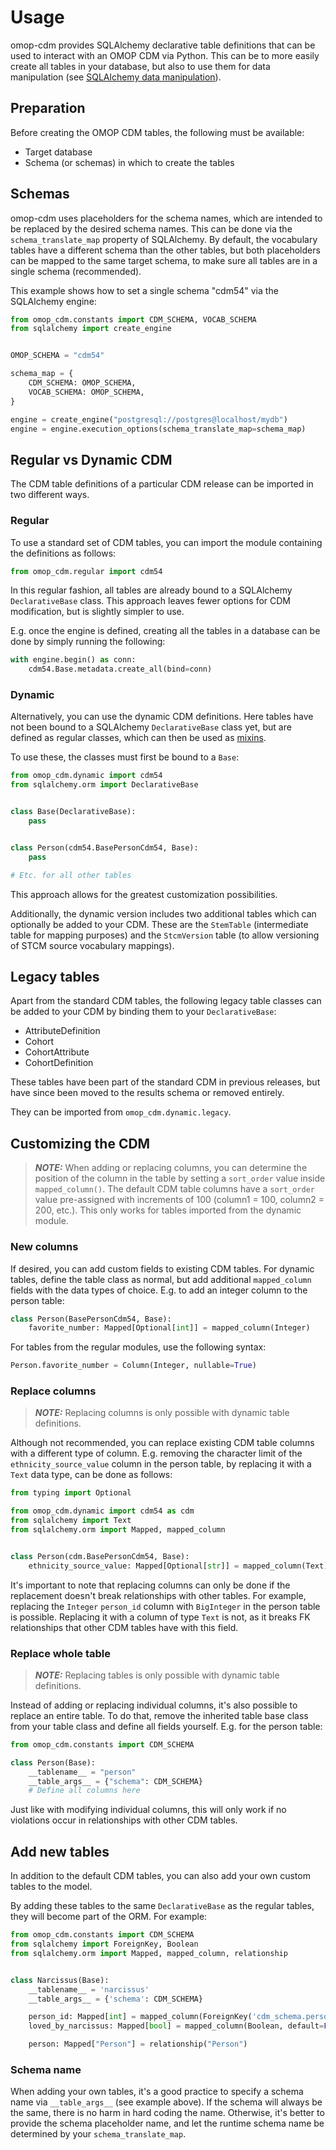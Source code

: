 # Usage

omop-cdm provides SQLAlchemy declarative table definitions that can be used
to interact with an OMOP CDM via Python. This can be to more easily create all tables in
your database, but also to use them for data manipulation
(see [SQLAlchemy data manipulation](https://docs.sqlalchemy.org/en/20/tutorial/orm_data_manipulation.html)).

## Preparation

Before creating the OMOP CDM tables, the following must be available:

- Target database
- Schema (or schemas) in which to create the tables

## Schemas

omop-cdm uses placeholders for the schema names, which are intended to be
replaced by the desired schema names. This can be done via the `schema_translate_map`
property of SQLAlchemy. By default, the vocabulary tables have a different schema
than the other tables, but both placeholders can be mapped to the same target
schema, to make sure all tables are in a single schema (recommended).

This example shows how to set a single schema "cdm54" via the SQLAlchemy engine:
```python
from omop_cdm.constants import CDM_SCHEMA, VOCAB_SCHEMA
from sqlalchemy import create_engine


OMOP_SCHEMA = "cdm54"

schema_map = {
    CDM_SCHEMA: OMOP_SCHEMA,
    VOCAB_SCHEMA: OMOP_SCHEMA,
}

engine = create_engine("postgresql://postgres@localhost/mydb")
engine = engine.execution_options(schema_translate_map=schema_map)
```

## Regular vs Dynamic CDM

The CDM table definitions of a particular CDM release can be imported in two different
ways.

### Regular
To use a standard set of CDM tables, you can import the module containing the
definitions as follows:
```python
from omop_cdm.regular import cdm54
```
In this regular fashion, all tables are already bound to a SQLAlchemy
`DeclarativeBase` class. This approach leaves fewer options for CDM modification,
but is slightly simpler to use.

E.g. once the engine is defined, creating all the tables in a database can be done
by simply running the following:

```python
with engine.begin() as conn:
    cdm54.Base.metadata.create_all(bind=conn)
```

### Dynamic

Alternatively, you can use the dynamic CDM definitions. Here tables have not been bound to
a SQLAlchemy `DeclarativeBase` class yet, but are defined as regular classes, which can
then be used as [mixins](https://docs.sqlalchemy.org/en/20/orm/declarative_mixins.html).

To use these, the classes must first be bound to a `Base`:
```python
from omop_cdm.dynamic import cdm54
from sqlalchemy.orm import DeclarativeBase


class Base(DeclarativeBase):
    pass


class Person(cdm54.BasePersonCdm54, Base):
    pass

# Etc. for all other tables
```
This approach allows for the greatest customization possibilities.

Additionally, the dynamic version includes two additional tables which can optionally
be added to your CDM. These are the `StemTable` (intermediate table for mapping purposes)
and the `StcmVersion` table (to allow versioning of STCM source vocabulary mappings).

## Legacy tables

Apart from the standard CDM tables, the following legacy table classes can be
added to your CDM by binding them to your `DeclarativeBase`:

- AttributeDefinition
- Cohort
- CohortAttribute
- CohortDefinition

These tables have been part of the standard CDM in previous releases, but have since been moved
to the results schema or removed entirely.

They can be imported from `omop_cdm.dynamic.legacy`.

## Customizing the CDM

> **_NOTE:_** When adding or replacing columns, you can determine the position of the column in the table by setting
a ``sort_order`` value inside ``mapped_column()``. The default CDM table columns have a ``sort_order``
value pre-assigned with increments of 100 (column1 = 100, column2 = 200, etc.). This only works for tables
> imported from the dynamic module.

### New columns
If desired, you can add custom fields to existing CDM tables.
For dynamic tables, define the table class as normal, but add additional `mapped_column` fields with the
data types of choice. E.g. to add an integer column to the person table:

```python
class Person(BasePersonCdm54, Base):
    favorite_number: Mapped[Optional[int]] = mapped_column(Integer)
```

For tables from the regular modules, use the following syntax:
```python
Person.favorite_number = Column(Integer, nullable=True)
```


### Replace columns

> **_NOTE:_** Replacing columns is only possible with dynamic table definitions.

Although not recommended, you can replace existing CDM table columns with a different type of column.
E.g. removing the character limit of the `ethnicity_source_value` column in the person table, by replacing
it with a `Text` data type, can be done as follows:

```python
from typing import Optional

from omop_cdm.dynamic import cdm54 as cdm
from sqlalchemy import Text
from sqlalchemy.orm import Mapped, mapped_column


class Person(cdm.BasePersonCdm54, Base):
    ethnicity_source_value: Mapped[Optional[str]] = mapped_column(Text)
```

It's important to note that replacing columns can only be done if the replacement
doesn't break relationships with other tables.
For example, replacing the `Integer` `person_id` column with `BigInteger` in the person table
is possible. Replacing it with a column of type ``Text`` is not, as it breaks FK relationships
that other CDM tables have with this field.

### Replace whole table

> **_NOTE:_** Replacing tables is only possible with dynamic table definitions.

Instead of adding or replacing individual columns, it's also possible to replace an entire table.
To do that, remove the inherited table base class from your table class and define all fields yourself.
E.g. for the person table:

```python
from omop_cdm.constants import CDM_SCHEMA

class Person(Base):
    __tablename__ = "person"
    __table_args__ = {"schema": CDM_SCHEMA}
    # Define all columns here
```

Just like with modifying individual columns, this will only work if no violations occur in relationships
with other CDM tables.

Add new tables
--------------
In addition to the default CDM tables, you can also add your own custom tables to the model.

By adding these tables to the same `DeclarativeBase` as the regular tables, they will become part
of the ORM. For example:

```python
from omop_cdm.constants import CDM_SCHEMA
from sqlalchemy import ForeignKey, Boolean
from sqlalchemy.orm import Mapped, mapped_column, relationship


class Narcissus(Base):
    __tablename__ = 'narcissus'
    __table_args__ = {'schema': CDM_SCHEMA}

    person_id: Mapped[int] = mapped_column(ForeignKey('cdm_schema.person.person_id'))
    loved_by_narcissus: Mapped[bool] = mapped_column(Boolean, default=False)

    person: Mapped["Person"] = relationship("Person")
```

### Schema name
When adding your own tables, it's a good practice to specify a schema name via ``__table_args__``
(see example above). If the schema will always be the same, there is no harm in hard coding the name.
Otherwise, it's better to provide the schema placeholder name, and let the runtime schema name be
determined by your `schema_translate_map`.
